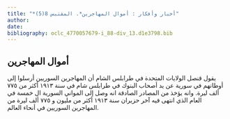 ```yaml
---
title: "*أخبار وأفكار : أموال المهاجرين*. المقتبس 8(5)"
author: 
date: 
bibliography: oclc_4770057679-i_88-div_13.d1e3798.bib
---
```




##  أموال المهاجرين 


 يقول قنصل الولايات المتحدة في طرابلس الشام أن المهاجرين السوريين أرسلوا إلى أوطانهم في سورية عن يد أصحاب البنوك في طرابلس شام في سنة  ١٩١٣  أكثر من  ٧٧٥  ألف  ليرة. وانه يؤخذ من المصادر الصادقة انه وصل إلى المواني السورية ال  خمسة  في العام الذي انتهى فيه آخر حزيران سنة  ١٩١٣  أكثر من مليون و  ٧٧٥  ألف  ليرة من المهاجرين السوريين في أنحاء العالم. 
